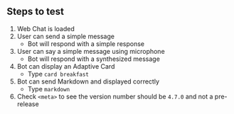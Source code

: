 ## Steps to test

1. Web Chat is loaded
1. User can send a simple message
   - Bot will respond with a simple response
1. User can say a simple message using microphone
   - Bot will respond with a synthesized message
1. Bot can display an Adaptive Card
   - Type `card breakfast`
1. Bot can send Markdown and displayed correctly
   - Type `markdown`
1. Check `<meta>` to see the version number should be `4.7.0` and not a pre-release
